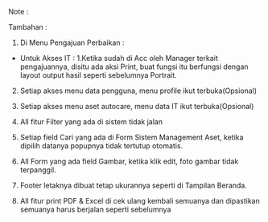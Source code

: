 Note :

Tambahan :
1. Di Menu Pengajuan Perbaikan :
- Untuk Akses IT : 1.Ketika sudah di Acc oleh Manager terkait pengajuannya, disitu ada aksi Print, buat fungsi itu berfungsi dengan layout output hasil seperti sebelumnya Portrait.

2. Setiap akses menu data pengguna, menu profile ikut terbuka(Opsional)
3. Setiap akses menu aset autocare, menu data IT ikut terbuka(Opsional)

4. All fitur Filter yang ada di sistem tidak jalan
5. Setiap field Cari yang ada di Form Sistem Management Aset, ketika dipilih datanya 
   popupnya tidak tertutup otomatis.
6. All Form yang ada field Gambar, ketika klik edit, foto gambar tidak terpanggil.
7. Footer letaknya dibuat tetap ukurannya seperti di Tampilan Beranda.

8. All fitur print PDF & Excel di cek ulang kembali semuanya dan dipastikan semuanya harus berjalan seperti sebelumnya



